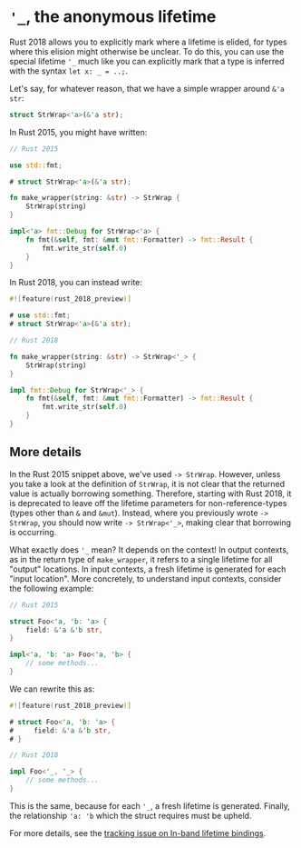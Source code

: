 # `'_`, the anonymous lifetime

Rust 2018 allows you to explicitly mark where a lifetime is elided, for types
where this elision might otherwise be unclear. To do this, you can use the
special lifetime `'_` much like you can explicitly mark that a type is inferred
with the syntax `let x: _ = ..;`.

Let's say, for whatever reason, that we have a simple wrapper around `&'a str`:

```rust
struct StrWrap<'a>(&'a str);
```

In Rust 2015, you might have written:

```rust
// Rust 2015

use std::fmt;

# struct StrWrap<'a>(&'a str);

fn make_wrapper(string: &str) -> StrWrap {
    StrWrap(string)
}

impl<'a> fmt::Debug for StrWrap<'a> {
    fn fmt(&self, fmt: &mut fmt::Formatter) -> fmt::Result {
        fmt.write_str(self.0)
    }
}
```

In Rust 2018, you can instead write:

```rust
#![feature(rust_2018_preview)]

# use std::fmt;
# struct StrWrap<'a>(&'a str);

// Rust 2018

fn make_wrapper(string: &str) -> StrWrap<'_> {
    StrWrap(string)
}

impl fmt::Debug for StrWrap<'_> {
    fn fmt(&self, fmt: &mut fmt::Formatter) -> fmt::Result {
        fmt.write_str(self.0)
    }
}
```

## More details

In the Rust 2015 snippet above, we've used `-> StrWrap`. However, unless you take
a look at the definition of `StrWrap`, it is not clear that the returned value
is actually borrowing something. Therefore, starting with Rust 2018, it is
deprecated to leave off the lifetime parameters for non-reference-types (types
other than `&` and `&mut`). Instead, where you previously wrote `-> StrWrap`,
you should now write `-> StrWrap<'_>`, making clear that borrowing is occurring.

What exactly does `'_` mean? It depends on the context!
In output contexts, as in the return type of `make_wrapper`,
it refers to a single lifetime for  all "output" locations.
In input contexts, a fresh lifetime is generated for each "input location".
More concretely, to understand input contexts, consider the following example:

```rust
// Rust 2015

struct Foo<'a, 'b: 'a> {
    field: &'a &'b str,
}

impl<'a, 'b: 'a> Foo<'a, 'b> {
    // some methods...
}
```

We can rewrite this as:

```rust
#![feature(rust_2018_preview)]

# struct Foo<'a, 'b: 'a> {
#     field: &'a &'b str,
# }

// Rust 2018

impl Foo<'_, '_> {
    // some methods...
}
```

This is the same, because for each `'_`, a fresh lifetime is generated.
Finally, the relationship `'a: 'b` which the struct requires must be upheld.

For more details, see the [tracking issue on In-band lifetime bindings](https://github.com/rust-lang/rust/issues/44524).

